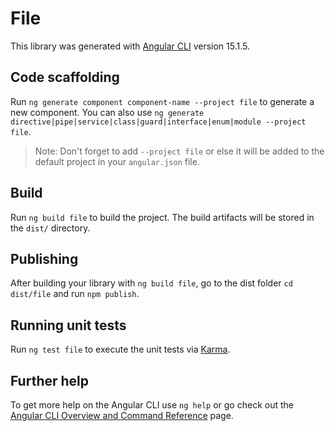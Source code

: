 # File

This library was generated with [Angular CLI](https://github.com/angular/angular-cli) version 15.1.5.

## Code scaffolding

Run `ng generate component component-name --project file` to generate a new component. You can also use `ng generate directive|pipe|service|class|guard|interface|enum|module --project file`.
> Note: Don't forget to add `--project file` or else it will be added to the default project in your `angular.json` file. 

## Build

Run `ng build file` to build the project. The build artifacts will be stored in the `dist/` directory.

## Publishing

After building your library with `ng build file`, go to the dist folder `cd dist/file` and run `npm publish`.

## Running unit tests

Run `ng test file` to execute the unit tests via [Karma](https://karma-runner.github.io).

## Further help

To get more help on the Angular CLI use `ng help` or go check out the [Angular CLI Overview and Command Reference](https://angular.io/cli) page.
